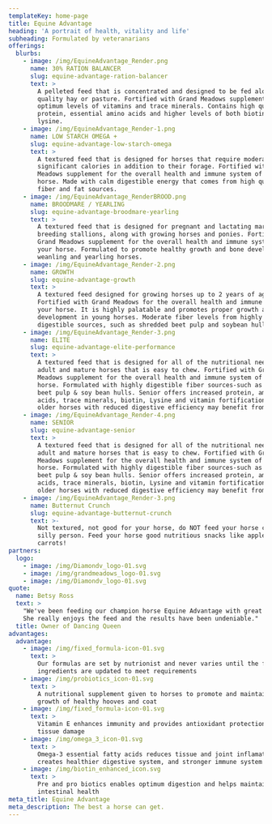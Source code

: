 ```yaml
---
templateKey: home-page
title: Equine Advantage
heading: 'A portrait of health, vitality and life'
subheading: Formulated by veteranarians
offerings:
  blurbs:
    - image: /img/EquineAdvantage_Render.png
      name: 30% RATION BALANCER
      slug: equine-advantage-ration-balancer
      text: >
        A pelleted feed that is concentrated and designed to be fed along with
        quality hay or pasture. Fortified with Grand Meadows supplement for
        optimum levels of vitamins and trace minerals. Contains high quality
        protein, essential amino acids and higher levels of both biotin and
        lysine.
    - image: /img/EquineAdvantage_Render-1.png
      name: LOW STARCH OMEGA +
      slug: equine-advantage-low-starch-omega
      text: >
        A textured feed that is designed for horses that require moderate to
        significant calories in addition to their forage. Fortified with Grand
        Meadows supplement for the overall health and immune system of your
        horse. Made with calm digestible energy that comes from high quality
        fiber and fat sources.
    - image: /img/EquineAdvantage_RenderBROOD.png
      name: BROODMARE / YEARLING
      slug: equine-advantage-broodmare-yearling
      text: >
        A textured feed that is designed for pregnant and lactating mares,
        breeding stallions, along with growing horses and ponies. Fortified with
        Grand Meadows supplement for the overall health and immune system of
        your horse. Formulated to promote healthy growth and bone development in
        weanling and yearling horses.
    - image: /img/EquineAdvantage_Render-2.png
      name: GROWTH
      slug: equine-advantage-growth
      text: >
        A textured feed designed for growing horses up to 2 years of age.
        Fortified with Grand Meadows for the overall health and immune system of
        your horse. It is highly palatable and promotes proper growth and
        development in young horses. Moderate fiber levels from highly
        digestible sources, such as shredded beet pulp and soybean hulls.
    - image: /img/EquineAdvantage_Render-3.png
      name: ELITE
      slug: equine-advantage-elite-performance
      text: >
        A textured feed that is designed for all of the nutritional needs of
        adult and mature horses that is easy to chew. Fortified with Grand
        Meadows supplement for the overall health and immune system of your
        horse. Formulated with highly digestible fiber sources-such as shredded
        beet pulp & soy bean hulls. Senior offers increased protein, amino
        acids, trace minerals, biotin, Lysine and vitamin fortifications that
        older horses with reduced digestive efficiency may benefit from.
    - image: /img/EquineAdvantage_Render-4.png
      name: SENIOR
      slug: equine-advantage-senior
      text: >
        A textured feed that is designed for all of the nutritional needs of
        adult and mature horses that is easy to chew. Fortified with Grand
        Meadows supplement for the overall health and immune system of your
        horse. Formulated with highly digestible fiber sources-such as shredded
        beet pulp & soy bean hulls. Senior offers increased protein, amino
        acids, trace minerals, biotin, Lysine and vitamin fortifications that
        older horses with reduced digestive efficiency may benefit from.
    - image: /img/EquineAdvantage_Render-3.png
      name: Butternut Crunch
      slug: equine-advantage-butternut-crunch
      text: >-
        Not textured, not good for your horse, do NOT feed your horse candy you
        silly person. Feed your horse good nutritious snacks like apples or
        carrots!
partners:
  logo:
    - image: /img/Diamondv_logo-01.svg
    - image: /img/grandmeadows_logo-01.svg
    - image: /img/Diamondv_logo-01.svg
quote:
  name: Betsy Ross
  text: >
    "We've been feeding our champion horse Equine Advantage with great results.
    She really enjoys the feed and the results have been undeniable."
  title: Owner of Dancing Queen
advantages:
  advantage:
    - image: /img/fixed_formula-icon-01.svg
      text: >
        Our formulas are set by nutrionist and never varies until the formula or
        ingredients are updated to meet requirements
    - image: /img/probiotics_icon-01.svg
      text: >
        A nutritional supplement given to horses to promote and maintain the
        growth of healthy hooves and coat
    - image: /img/fixed_formula-icon-01.svg
      text: >
        Vitamin E enhances immunity and provides antioxidant protection against
        tissue damage
    - image: /img/omega_3_icon-01.svg
      text: >
        Omega-3 essential fatty acids reduces tissue and joint inflamation,
        creates healthier digestive system, and stronger immune system
    - image: /img/biotin_enhanced_icon.svg
      text: >
        Pre and pro biotics enables optimum digestion and helps maintain
        intestinal health
meta_title: Equine Advantage
meta_description: The best a horse can get.
---
```


